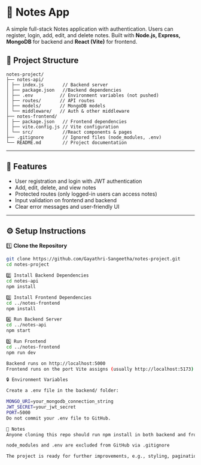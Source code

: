 # 📝 Notes App

A simple full-stack Notes application with authentication. Users can register, login, add, edit, and delete notes. Built with **Node.js, Express, MongoDB** for backend and **React (Vite)** for frontend.


## 📂 Project Structure
```
notes-project/
├── notes-api/
│ ├── index.js       // Backend server
│ ├── package.json   //Backend dependencies
│ ├── .env          // Environment variables (not pushed)
│ ├── routes/       // API routes
│ ├── models/       // MongoDB models
│ └── middleware/   // Auth & other middleware
├── notes-frontend/
│ ├── package.json   // Frontend dependencies
│ ├── vite.config.js // Vite configuration
│ └── src/           //React components & pages
├── .gitignore       // Ignored files (node_modules, .env)
└── README.md        // Project documentation
```
---
## 🚀 Features

- User registration and login with JWT authentication  
- Add, edit, delete, and view notes  
- Protected routes (only logged-in users can access notes)  
- Input validation on frontend and backend  
- Clear error messages and user-friendly UI 
---

## ⚙️ Setup Instructions

1️⃣ **Clone the Repository**

```bash
git clone https://github.com/Gayathri-Sangeetha/notes-project.git
cd notes-project

2️⃣ Install Backend Dependencies
cd notes-api
npm install

3️⃣ Install Frontend Dependencies
cd ../notes-frontend
npm install

4️⃣ Run Backend Server
cd ../notes-api
npm start

5️⃣ Run Frontend
cd ../notes-frontend
npm run dev

Backend runs on http://localhost:5000
Frontend runs on the port Vite assigns (usually http://localhost:5173)

🔒 Environment Variables

Create a .env file in the backend/ folder:

MONGO_URI=your_mongodb_connection_string
JWT_SECRET=your_jwt_secret
PORT=5000
Do not commit your .env file to GitHub.

📌 Notes
Anyone cloning this repo should run npm install in both backend and frontend

node_modules and .env are excluded from GitHub via .gitignore

The project is ready for further improvements, e.g., styling, pagination, or deploying to platforms like Vercel/Heroku

